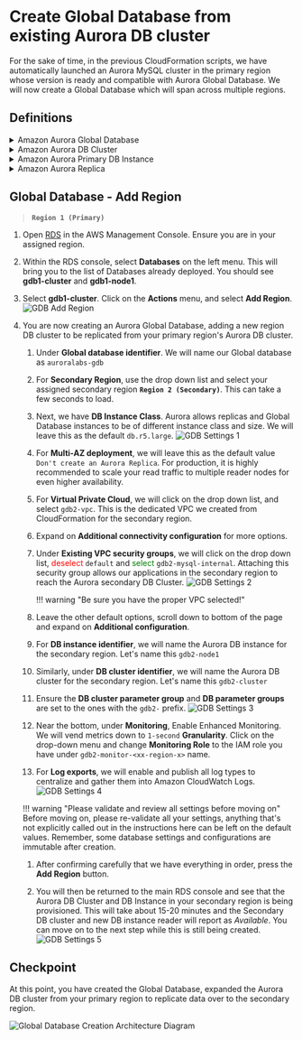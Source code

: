 # Create Global Database from existing Aurora DB cluster

For the sake of time, in the previous CloudFormation scripts, we have automatically launched an Aurora MySQL cluster in the primary region whose version is ready and compatible with Aurora Global Database. We will now create a Global Database which will span across multiple regions.

## Definitions

<details>
<summary>Amazon Aurora Global Database</summary>
An Amazon Aurora Global Database consists of one primary AWS Region where your data is mastered by the Primary Aurora DB cluster's Primary DB Instance for read and write operations, and one (or more) secondary AWS Region(s) where data is replicated to with typical latency of under a second. Applications with a worldwide footprint can use reader instances in the secondary AWS Region for low latency reads. In the unlikely event your database becomes degraded or isolated in the primary AWS region, you can promote the secondary AWS Region to take full read-write workloads in under a minute.
</details>
<details>
<summary>Amazon Aurora DB Cluster</summary>
An Amazon Aurora DB cluster is a regional logical construct that consists of one or more DB instances and a cluster volume that manages the data for those DB instances.
</details>
<details>
<summary>Amazon Aurora Primary DB Instance</summary>
An Amazon Aurora Primary DB Instance supports read and write operations, and performs all of the data modifications to the cluster volume. Each Aurora DB cluster has one primary DB instance.
</details>
<details>
<summary>Amazon Aurora Replica</summary>
An Amazon Aurora Replica supports only read operations, connects to the same Aurora Storage Engine volume as the Primary DB Instance. High availability can be achieved by locating Aurora Replicas in separate Availability Zones, in which Aurora will automatically perform failover in the event the primary DB Instance becomes unavailable.
</details>


## Global Database - Add Region

>  **`Region 1 (Primary)`**

1. Open <a href="https://console.aws.amazon.com/rds" target="_blank">RDS</a> in the AWS Management Console. Ensure you are in your assigned region.

1. Within the RDS console, select **Databases** on the left menu. This will bring you to the list of Databases already deployed. You should see **gdb1-cluster** and **gdb1-node1**.

1. Select **gdb1-cluster**. Click on the **Actions** menu, and select **Add Region**.
    <span class="image">![GDB Add Region](gdb-add-region1.png)</span>

1. You are now creating an Aurora Global Database, adding a new region DB cluster to be replicated from your primary region's Aurora DB cluster.

   1. Under **Global database identifier**. We will name our Global database as ``auroralabs-gdb``

   1. For **Secondary Region**, use the drop down list and select your assigned secondary region **`Region 2 (Secondary)`**. This can take a few seconds to load.

   1. Next, we have **DB Instance Class**. Aurora allows replicas and Global Database instances to be of different instance class and size. We will leave this as the default ``db.r5.large``.
     <span class="image">![GDB Settings 1](gdb-settings1.png)</span>

   1. For **Multi-AZ deployment**, we will leave this as the default value ``Don't create an Aurora Replica``. For production, it is highly recommended to scale your read traffic to multiple reader nodes for even higher availability.

   1. For **Virtual Private Cloud**, we will click on the drop down list, and select ``gdb2-vpc``. This is the dedicated VPC we created from CloudFormation for the secondary region.

   1. Expand on **Additional connectivity configuration** for more options.

   1. Under **Existing VPC security groups**, we will click on the drop down list, <span style="color:red;">deselect</span> ``default`` and <span style="color:green;">select</span> ``gdb2-mysql-internal``. Attaching this security group allows our applications in the secondary region to reach the Aurora secondary DB Cluster.
     <span class="image">![GDB Settings 2](gdb-settings2.png)</span>
        
      !!! warning "Be sure you have the proper VPC selected!" 

   1. Leave the other default options, scroll down to bottom of the page and expand on **Additional configuration**.

   1. For **DB instance identifier**, we will name the Aurora DB instance for the secondary region. Let's name this ``gdb2-node1``

   1. Similarly, under **DB cluster identifier**, we will name the Aurora DB cluster for the secondary region. Let's name this ``gdb2-cluster``

   1. Ensure the **DB cluster parameter group** and **DB parameter groups** are set to the ones with the ``gdb2-`` prefix.
     <span class="image">![GDB Settings 3](gdb-settings3.png)</span>

   1. Near the bottom, under **Monitoring**, Enable Enhanced Monitoring. We will vend metrics down to ``1-second`` **Granularity**. Click on the drop-down menu and change **Monitoring Role** to the IAM role you have under ``gdb2-monitor-<xx-region-x>`` name.

   1. For **Log exports**, we will enable and publish all log types to centralize and gather them into Amazon CloudWatch Logs.
     <span class="image">![GDB Settings 4](gdb-settings4.png)</span>
  
    !!! warning "Please validate and review all settings before moving on" 
        Before moving on, please re-validate all your settings, anything that's not explicitly called out in the instructions here can be left on the default values. Remember, some database settings and configurations are immutable after creation. 
   
   1. After confirming carefully that we have everything in order, press the **Add Region** button.

   1. You will then be returned to the main RDS console and see that the Aurora DB Cluster and DB Instance in your secondary region is being provisioned. This will take about 15-20 minutes and the Secondary DB cluster and new DB instance reader will report as *Available*. You can move on to the next step while this is still being created.
  <span class="image">![GDB Settings 5](gdb-settings5.png)</span>


## Checkpoint

At this point, you have created the Global Database, expanded the Aurora DB cluster from your primary region to replicate data over to the secondary region.

![Global Database Creation Architecture Diagram](gdb-arch.png)
